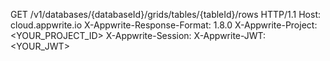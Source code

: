 GET /v1/databases/{databaseId}/grids/tables/{tableId}/rows HTTP/1.1
Host: cloud.appwrite.io
X-Appwrite-Response-Format: 1.8.0
X-Appwrite-Project: <YOUR_PROJECT_ID>
X-Appwrite-Session: 
X-Appwrite-JWT: <YOUR_JWT>
